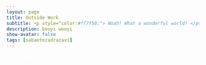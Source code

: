 ```yaml
---
layout: page
title: Outside Work
subtitle: <p style="color:#ff7f50;"> Woah! What a wonderful world! </p>
description: booyi wooyi
show-avatar: false
tags: [sabaetezadrazavi]
---
```




<style>{color:White;}</style>
 
<style>H1{color:White;}</style>
<style>H2{color:White;}</style>
<style>H3{color:White;}</style>
<style>p{color:White;}</style>


Spare time stuffs!
